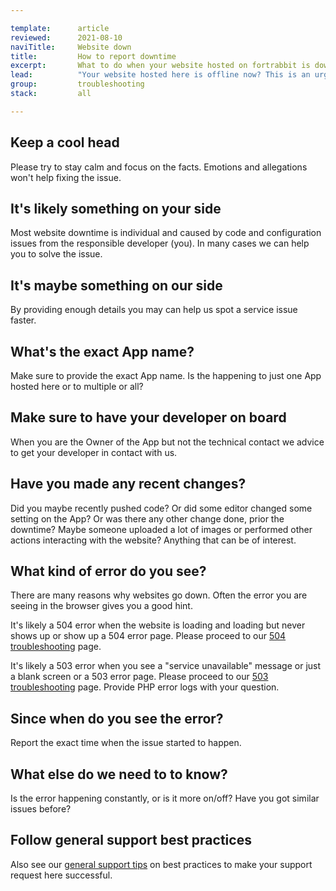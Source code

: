 ```yaml
---

template:      article
reviewed:      2021-08-10
naviTitle:     Website down
title:         How to report downtime
excerpt:       What to do when your website hosted on fortrabbit is down.
lead:          "Your website hosted here is offline now? This is an urgent situation. Let's waste no time and get it solved together in a professional manner. This article helps finding common issues when your website is down and also how to communicate professionally."
group:         troubleshooting
stack:         all

---
```



## Keep a cool head

Please try to stay calm and focus on the facts. Emotions and allegations won't help fixing the issue.

## It's likely something on your side

Most website downtime is individual and caused by code and configuration issues from the responsible developer (you). In many  cases we can help you to solve the issue.

## It's maybe something on our side

By providing enough details you may can help us spot a service issue faster.

## What's the exact App name?

Make sure to provide the exact App name. Is the happening to just one App hosted here or to multiple or all?

## Make sure to have your developer on board

When you are the Owner of the App but not the technical contact we advice to get your developer in contact with us.

## Have you made any recent changes?

Did you maybe recently pushed code? Or did some editor changed some setting on the App? Or was there any other change done, prior the downtime? Maybe someone uploaded a lot of images or performed other actions interacting with the website? Anything that can be of interest.

## What kind of error do you see?

There are many reasons why websites go down. Often the error you are seeing in the browser gives you a good hint.

It's likely a 504 error when the website is loading and loading but never shows up or show up a 504 error page. Please proceed to our [504 troubleshooting](/504-errors) page.

It's likely a 503 error when you see a "service unavailable" message or just a blank screen or a 503 error page. Please proceed to our [503 troubleshooting](/503-errors) page. Provide PHP error logs with your question.

## Since when do you see the error?

Report the exact time when the issue started to happen.

## What else do we need to to know?

Is the error happening constantly, or is it more on/off? Have you got similar issues before?

## Follow general support best practices

Also see our [general support tips](support-tips) on best practices to make your support request here successful.
